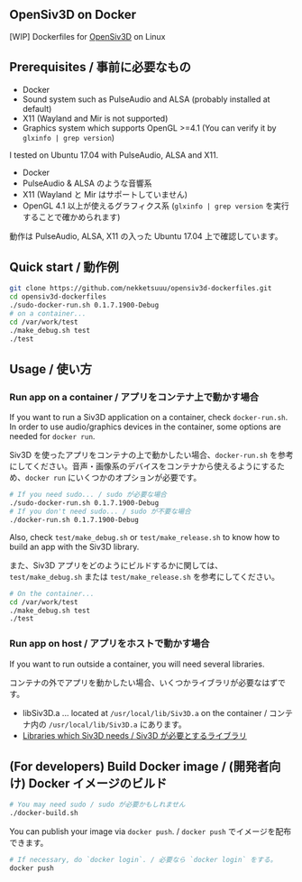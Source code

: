 ## OpenSiv3D on Docker

[WIP] Dockerfiles for [OpenSiv3D](https://github.com/Siv3D/OpenSiv3D) on Linux

## Prerequisites / 事前に必要なもの

* Docker
* Sound system such as PulseAudio and ALSA (probably installed at default)
* X11 (Wayland and Mir is not supported)
* Graphics system which supports OpenGL >=4.1 (You can verify it by `glxinfo | grep version`)

I tested on Ubuntu 17.04 with PulseAudio, ALSA and X11.

* Docker
* PulseAudio & ALSA のような音響系
* X11 (Wayland と Mir はサポートしていません)
* OpenGL 4.1 以上が使えるグラフィクス系 (`glxinfo | grep version` を実行することで確かめられます)

動作は PulseAudio, ALSA, X11 の入った Ubuntu 17.04 上で確認しています。

## Quick start / 動作例

```sh
git clone https://github.com/nekketsuuu/opensiv3d-dockerfiles.git
cd opensiv3d-dockerfiles
./sudo-docker-run.sh 0.1.7.1900-Debug
# on a container...
cd /var/work/test
./make_debug.sh test
./test
```

## Usage / 使い方

### Run app on a container / アプリをコンテナ上で動かす場合

If you want to run a Siv3D application on a container, check `docker-run.sh`. In order to use audio/graphics devices in the container, some options are needed for `docker run`.

Siv3D を使ったアプリをコンテナの上で動かしたい場合、`docker-run.sh` を参考にしてください。音声・画像系のデバイスをコンテナから使えるようにするため、`docker run` にいくつかのオプションが必要です。

```sh
# If you need sudo... / sudo が必要な場合
./sudo-docker-run.sh 0.1.7.1900-Debug
# If you don't need sudo... / sudo が不要な場合
./docker-run.sh 0.1.7.1900-Debug
```

Also, check `test/make_debug.sh` or `test/make_release.sh` to know how to build an app with the Siv3D library.

また、Siv3D アプリをどのようにビルドするかに関しては、`test/make_debug.sh` または `test/make_release.sh` を参考にしてください。

```sh
# On the container...
cd /var/work/test
./make_debug.sh test
./test
```

### Run app on host / アプリをホストで動かす場合

If you want to run outside a container, you will need several libraries.

コンテナの外でアプリを動かしたい場合、いくつかライブラリが必要なはずです。

* libSiv3D.a ... located at `/usr/local/lib/Siv3D.a` on the container / コンテナ内の `/usr/local/lib/Siv3D.a` にあります。
* [Libraries which Siv3D needs / Siv3D が必要とするライブラリ](https://github.com/Siv3D/OpenSiv3D/tree/master/Linux)

## (For developers) Build Docker image / (開発者向け) Docker イメージのビルド

```sh
# You may need sudo / sudo が必要かもしれません
./docker-build.sh
```

You can publish your image via `docker push`. / `docker push` でイメージを配布できます。

```sh
# If necessary, do `docker login`. / 必要なら `docker login` をする。
docker push
```
